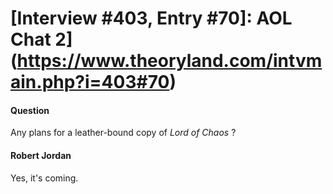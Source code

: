 # [Interview #403, Entry #70]: AOL Chat 2](https://www.theoryland.com/intvmain.php?i=403#70)

#### Question

Any plans for a leather-bound copy of
*Lord of Chaos*
?

#### Robert Jordan

Yes, it's coming.

